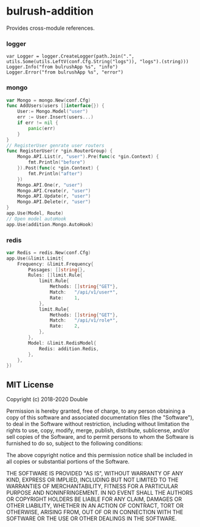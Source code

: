 # bulrush-addition
Provides cross-module references.  

### logger
```
var Logger = logger.CreateLogger(path.Join(".", utils.Some(utils.LeftV(conf.Cfg.String("logs")), "logs").(string)))
Logger.Info("from bulrushApp %s", "info")
Logger.Error("from bulrushApp %s", "error")
```
### mongo
```go
var Mongo = mongo.New(conf.Cfg)
func AddUsers(users []interface{}) {
	User:= Mongo.Model("user")
	err := User.Insert(users...)
	if err != nil {
		panic(err)
	}
}
// RegisterUser genrate user routers
func RegisterUser(r *gin.RouterGroup) {
	Mongo.API.List(r, "user").Pre(func(c *gin.Context) {
		fmt.Println("before")
	}).Post(func(c *gin.Context) {
		fmt.Println("after")
	})
	Mongo.API.One(r, "user")
	Mongo.API.Create(r, "user")
	Mongo.API.Update(r, "user")
	Mongo.API.Delete(r, "user")
}
app.Use(Model, Route)
// Open model autoHook
app.Use(addition.Mongo.AutoHook)
```
### redis
```go
var Redis = redis.New(conf.Cfg)
app.Use(&limit.Limit{
	Frequency: &limit.Frequency{
		Passages: []string{},
		Rules: []limit.Rule{
			limit.Rule{
				Methods: []string{"GET"},
				Match:   "/api/v1/user*",
				Rate:    1,
			},
			limit.Rule{
				Methods: []string{"GET"},
				Match:   "/api/v1/role*",
				Rate:    2,
			},
		},
		Model: &limit.RedisModel{
			Redis: addition.Redis,
		},
	},
})
```

## MIT License

Copyright (c) 2018-2020 Double

Permission is hereby granted, free of charge, to any person obtaining a copy
of this software and associated documentation files (the "Software"), to deal
in the Software without restriction, including without limitation the rights
to use, copy, modify, merge, publish, distribute, sublicense, and/or sell
copies of the Software, and to permit persons to whom the Software is
furnished to do so, subject to the following conditions:

The above copyright notice and this permission notice shall be included in all
copies or substantial portions of the Software.

THE SOFTWARE IS PROVIDED "AS IS", WITHOUT WARRANTY OF ANY KIND, EXPRESS OR
IMPLIED, INCLUDING BUT NOT LIMITED TO THE WARRANTIES OF MERCHANTABILITY,
FITNESS FOR A PARTICULAR PURPOSE AND NONINFRINGEMENT. IN NO EVENT SHALL THE
AUTHORS OR COPYRIGHT HOLDERS BE LIABLE FOR ANY CLAIM, DAMAGES OR OTHER
LIABILITY, WHETHER IN AN ACTION OF CONTRACT, TORT OR OTHERWISE, ARISING FROM,
OUT OF OR IN CONNECTION WITH THE SOFTWARE OR THE USE OR OTHER DEALINGS IN THE
SOFTWARE.